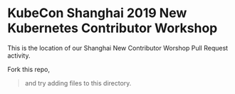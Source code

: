 # KubeCon Shanghai 2019 New Kubernetes Contributor Workshop

This is the location of our Shanghai New Contributor Worshop Pull Request activity.

Fork this repo,

> and try adding files to this directory.
